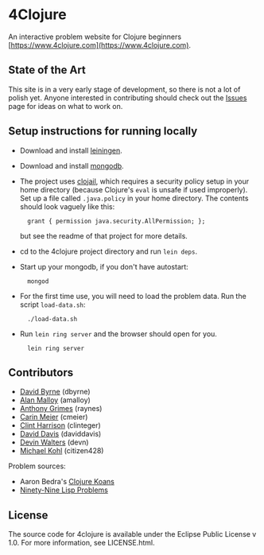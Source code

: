 # 4Clojure

An interactive problem website for Clojure beginners
[https://www.4clojure.com](https://www.4clojure.com).

## State of the Art

This site is in a very early stage of development, so there is not a
lot of polish yet. Anyone interested in contributing should check out
the [Issues](https://github.com/dbyrne/4clojure/issues) page for ideas
on what to work on.

## Setup instructions for running locally

* Download and install [leiningen](https://github.com/technomancy/leiningen).
* Download and install [mongodb](http://www.mongodb.org/).
* The project uses
[clojail](https://github.com/cognitivedissonance/clojail), which
requires a security policy setup in your home directory (because
Clojure's `eval` is unsafe if used improperly).  Set up a file called
`.java.policy` in your home directory.  The contents should look
vaguely like this:

        grant { permission java.security.AllPermission; };

    but see the readme of that project for more details.

* cd to the 4clojure project directory and run `lein deps`.
* Start up your mongodb, if you don't have autostart:

        mongod
* For the first time use, you will need to load the problem data. Run the script `load-data.sh`:

        ./load-data.sh
* Run `lein ring server` and the browser should open for you.

        lein ring server

## Contributors

* [David Byrne](https://github.com/dbyrne) (dbyrne)
 * [Alan Malloy](https://github.com/amalloy) (amalloy)
 * [Anthony Grimes](https://github.com/Raynes) (raynes)
 * [Carin Meier](https://github.com/gigasquid) (cmeier)
 * [Clint Harrison](https://github.com/Clinteger) (clinteger)
 * [David Davis](https://github.com/daviddavis) (daviddavis)
 * [Devin Walters](https://github.com/devn) (devn)
 * [Michael Kohl](https://github.com/citizen428) (citizen428)


Problem sources:

 * Aaron Bedra's [Clojure Koans](https://github.com/functional-koans/clojure-koans)
 * [Ninety-Nine Lisp Problems](http://www.ic.unicamp.br/~meidanis/courses/mc336/2006s2/funcional/L-99_Ninety-Nine_Lisp_Problems.html)

## License

The source code for 4clojure is available under the Eclipse Public License v 1.0.  For more information, see LICENSE.html.

